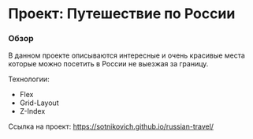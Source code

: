 # Проект: Путешествие по России

### Обзор
В данном проекте описываются интересные и очень красивые места которые можно посетить в России не выезжая за границу.

Технологии:
* Flex
* Grid-Layout
* Z-Index

Ссылка на проект: https://sotnikovich.github.io/russian-travel/
